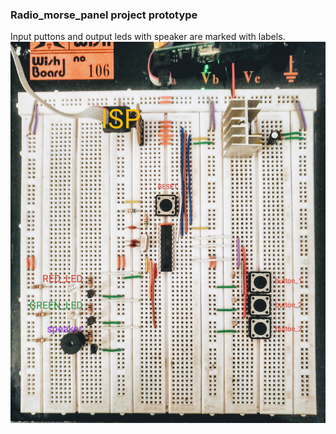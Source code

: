 ### Radio_morse_panel project prototype
Input puttons and output leds with speaker are marked with
labels.
![prototype](./images/IMG_20200215_175000~3.jpg "prototype")
